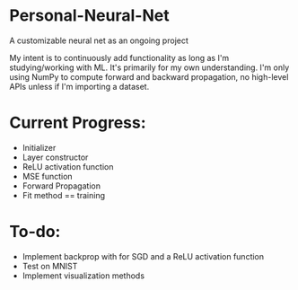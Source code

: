 # Personal-Neural-Net
A customizable neural net as an ongoing project

My intent is to continuously add functionality as long as I'm studying/working with ML. It's primarily for my own understanding. I'm only using NumPy to compute forward and backward propagation, no high-level APIs unless if I'm importing a dataset.

# Current Progress:
 - Initializer
 - Layer constructor
 - ReLU activation function
 - MSE function
 - Forward Propagation
 - Fit method == training 
 
 # To-do:
 - Implement backprop with for SGD and a ReLU activation function
 - Test on MNIST
 - Implement visualization methods
